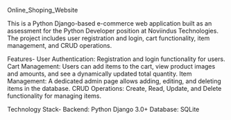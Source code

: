 Online_Shoping_Website

This is a Python Django-based e-commerce web application built as an assessment for the Python Developer position at Noviindus Technologies. The project includes user registration and login, cart functionality, item management, and CRUD operations.

Features-
User Authentication: Registration and login functionality for users.
Cart Management: Users can add items to the cart, view product images and amounts, and see a dynamically updated total quantity.
Item Management: A dedicated admin page allows adding, editing, and deleting items in the database.
CRUD Operations: Create, Read, Update, and Delete functionality for managing items.

Technology Stack-
Backend: Python Django 3.0+
Database: SQLite
